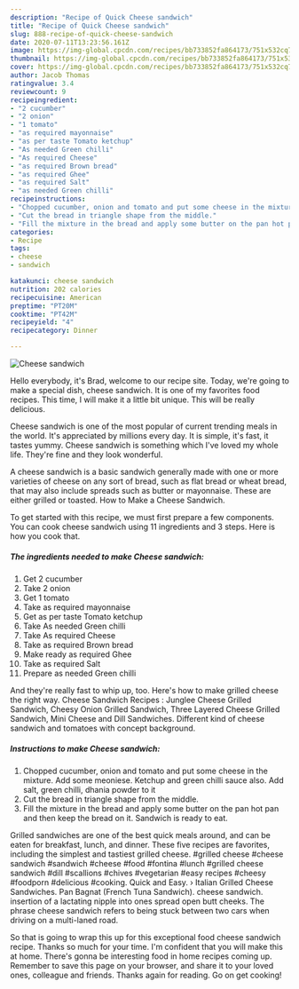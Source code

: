 ```yaml
---
description: "Recipe of Quick Cheese sandwich"
title: "Recipe of Quick Cheese sandwich"
slug: 888-recipe-of-quick-cheese-sandwich
date: 2020-07-11T13:23:56.161Z
image: https://img-global.cpcdn.com/recipes/bb733852fa864173/751x532cq70/cheese-sandwich-recipe-main-photo.jpg
thumbnail: https://img-global.cpcdn.com/recipes/bb733852fa864173/751x532cq70/cheese-sandwich-recipe-main-photo.jpg
cover: https://img-global.cpcdn.com/recipes/bb733852fa864173/751x532cq70/cheese-sandwich-recipe-main-photo.jpg
author: Jacob Thomas
ratingvalue: 3.4
reviewcount: 9
recipeingredient:
- "2 cucumber"
- "2 onion"
- "1 tomato"
- "as required mayonnaise"
- "as per taste Tomato ketchup"
- "As needed Green chilli"
- "As required Cheese"
- "as required Brown bread"
- "as required Ghee"
- "as required Salt"
- "as needed Green chilli"
recipeinstructions:
- "Chopped cucumber, onion and tomato and put some cheese in the mixture. Add some meoniese. Ketchup and green chilli sauce also. Add salt, green chilli, dhania powder to it"
- "Cut the bread in triangle shape from the middle."
- "Fill the mixture in the bread and apply some butter on the pan hot pan and then keep the bread on it. Sandwich is ready to eat."
categories:
- Recipe
tags:
- cheese
- sandwich

katakunci: cheese sandwich 
nutrition: 202 calories
recipecuisine: American
preptime: "PT20M"
cooktime: "PT42M"
recipeyield: "4"
recipecategory: Dinner

---
```



![Cheese sandwich](https://img-global.cpcdn.com/recipes/bb733852fa864173/751x532cq70/cheese-sandwich-recipe-main-photo.jpg)

Hello everybody, it's Brad, welcome to our recipe site. Today, we're going to make a special dish, cheese sandwich. It is one of my favorites food recipes. This time, I will make it a little bit unique. This will be really delicious.

Cheese sandwich is one of the most popular of current trending meals in the world. It's appreciated by millions every day. It is simple, it's fast, it tastes yummy. Cheese sandwich is something which I've loved my whole life. They're fine and they look wonderful.

A cheese sandwich is a basic sandwich generally made with one or more varieties of cheese on any sort of bread, such as flat bread or wheat bread, that may also include spreads such as butter or mayonnaise. These are either grilled or toasted. How to Make a Cheese Sandwich.


To get started with this recipe, we must first prepare a few components. You can cook cheese sandwich using 11 ingredients and 3 steps. Here is how you cook that.

<!--inarticleads1-->

##### The ingredients needed to make Cheese sandwich:

1. Get 2 cucumber
1. Take 2 onion
1. Get 1 tomato
1. Take as required mayonnaise
1. Get as per taste Tomato ketchup
1. Take As needed Green chilli
1. Take As required Cheese
1. Take as required Brown bread
1. Make ready as required Ghee
1. Take as required Salt
1. Prepare as needed Green chilli


And they&#39;re really fast to whip up, too. Here&#39;s how to make grilled cheese the right way. Cheese Sandwich Recipes : Junglee Cheese Grilled Sandwich, Cheesy Onion Grilled Sandwich, Three Layered Cheese Grilled Sandwich, Mini Cheese and Dill Sandwiches. Different kind of cheese sandwich and tomatoes with concept background. 

<!--inarticleads2-->

##### Instructions to make Cheese sandwich:

1. Chopped cucumber, onion and tomato and put some cheese in the mixture. Add some meoniese. Ketchup and green chilli sauce also. Add salt, green chilli, dhania powder to it
1. Cut the bread in triangle shape from the middle.
1. Fill the mixture in the bread and apply some butter on the pan hot pan and then keep the bread on it. Sandwich is ready to eat.


Grilled sandwiches are one of the best quick meals around, and can be eaten for breakfast, lunch, and dinner. These five recipes are favorites, including the simplest and tastiest grilled cheese. #grilled cheese #cheese sandwich #sandwich #cheese #food #fontina #lunch #grilled cheese sandwich #dill #scallions #chives #vegetarian #easy recipes #cheesy #foodporn #delicious #cooking. Quick and Easy. › Italian Grilled Cheese Sandwiches. Pan Bagnat (French Tuna Sandwich). cheese sandwich. insertion of a lactating nipple into ones spread open butt cheeks. The phrase cheese sandwich refers to being stuck between two cars when driving on a multi-laned road. 

So that is going to wrap this up for this exceptional food cheese sandwich recipe. Thanks so much for your time. I'm confident that you will make this at home. There's gonna be interesting food in home recipes coming up. Remember to save this page on your browser, and share it to your loved ones, colleague and friends. Thanks again for reading. Go on get cooking!
